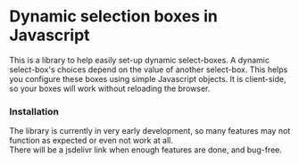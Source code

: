 # Dynamic selection boxes in Javascript
This is a library to help easily set-up dynamic select-boxes. A dynamic select-box's choices depend on the value of another select-box. This helps you configure these boxes using simple Javascript objects. It is client-side, so your boxes will work without reloading the browser.
<br/>
### Installation
The library is currently in very early development, so many features may not function as expected or even not work at all.
<br/>
There will be a jsdelivr link when enough features are done, and bug-free.
